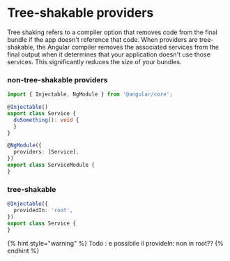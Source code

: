 # Tree-shakable providers

Tree shaking refers to a compiler option that removes code from the final bundle if the app doesn't reference that code. When providers are tree-shakable, the Angular compiler removes the associated services from the final output when it determines that your application doesn't use those services. This significantly reduces the size of your bundles.

### non-tree-shakable providers

```typescript
import { Injectable, NgModule } from '@angular/core';

@Injectable()
export class Service {
  doSomething(): void {
  }
}

@NgModule({
  providers: [Service],
})
export class ServiceModule {
}
```

### tree-shakable

```typescript
@Injectable({
  providedIn: 'root',
})
export class Service {
}
```

{% hint style="warning" %}
 Todo : e possibile il provideIn: non in root??
{% endhint %}

